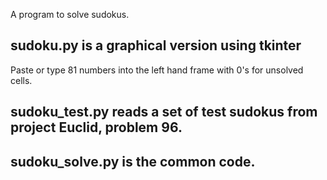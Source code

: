 A program to solve sudokus.

sudoku.py is a graphical version using tkinter
---------
Paste or type 81 numbers into the left hand frame with 0's for unsolved
cells.

sudoku_test.py reads a set of test sudokus from project Euclid, problem 96.
--------------

sudoku_solve.py is the common code.
---------------
